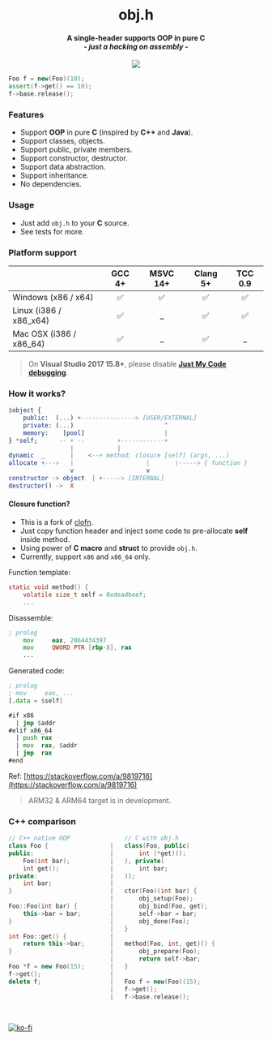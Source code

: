 <p align="center">
    <h1 align="center">obj.h</h1>
    <h4 align="center">
        A single-header supports OOP in pure C
       <br>
        - <em>just a hacking on assembly</em> -
    </h4>
    <p align="center">
        <a href="https://travis-ci.org/small-c/obj.h" target="_blank"><img src="https://travis-ci.org/small-c/obj.h.svg?branch=master"></a>
    </p>
</p>

```cpp
Foo f = new(Foo)(10);
assert(f->get() == 10);
f->base.release();
```

### Features
- Support **OOP** in pure **C** (inspired by **C++** and **Java**).
- Support classes, objects.
- Support public, private members.
- Support constructor, destructor.
- Support data abstraction.
- Support inheritance.
- No dependencies.

### Usage

- Just add `obj.h` to your **C** source.
- See tests for more.

### Platform support

|                         | GCC 4+  | MSVC 14+ | Clang 5+ | TCC 0.9
|:------------------------|:-------:|:--------:|:--------:| :-----:
|Windows (x86 / x64)      | ✅      | ✅      | ✅      | ✅
|Linux   (i386 / x86_x64) | ✅      | _        | ✅      | ✅
|Mac OSX (i386 / x86_64)  | ✅      | _        | ✅      | _

> On **Visual Studio 2017 15.8+**, please disable [**Just My Code debugging**](https://docs.microsoft.com/en-us/cpp/build/reference/jmc).

### How it works?

```elm
$object {
    public:  (...) +---------------> [USER/EXTERNAL]
    private: (...)                         ^
    memory:    [pool]                      |
} *self;      -- + --         +------------+
                 |            |
dynamic  _       |    <--+ method: closure [self] (args, ...)
allocate +--->   |                    |       \-----> { function }
                 v                    v
constructor -> object  | +-----> [INTERNAL]
destructor() ->  X
```

#### Closure function?
- This is a fork of [clofn](https://github.com/yulon/clofn).
- Just copy function header and inject some code to pre-allocate **self** inside method.
- Using power of **C macro** and **struct** to provide `obj.h`.
- Currently, support `x86` and `x86_64` only.

Function template:
```c
static void method() {
    volatile size_t self = 0xdeadbeef;
    ...
```

Disassemble:
```asm
; prolog
    mov     eax, 2864434397
    mov     QWORD PTR [rbp-8], rax
    ...
```

Generated code:
```asm
; prolog
; mov     eax, ...
[.data = $self]

#if x86
  | jmp $addr
#elif x86_64
  | push rax
  | mov  rax, $addr
  | jmp  rax
#end
```

Ref: [https://stackoverflow.com/a/9819716](https://stackoverflow.com/a/9819716)

> ARM32 & ARM64 target is in development.

### C++ comparison
```c++
// C++ native OOP               // C with obj.h
class Foo {                 |   class(Foo, public(
public:                     |       int (*get)();
    Foo(int bar);           |   ), private(
    int get();              |       int bar;
private:                    |   ));
    int bar;                |
}                           |   ctor(Foo)(int bar) {
                            |       obj_setup(Foo);
Foo::Foo(int bar) {         |       obj_bind(Foo, get);
    this->bar = bar;        |       self->bar = bar;
}                           |       obj_done(Foo);
                            |   }
int Foo::get() {            |
    return this->bar;       |   method(Foo, int, get)() {
}                           |       obj_prepare(Foo);
                            |       return self->bar;
Foo *f = new Foo(15);       |   }
f->get();                   |
delete f;                   |   Foo f = new(Foo)(15);
                            |   f->get();
                            |   f->base.release();
```

<br>

[![ko-fi](https://www.ko-fi.com/img/githubbutton_sm.svg)](https://ko-fi.com/L3L6W74V)
